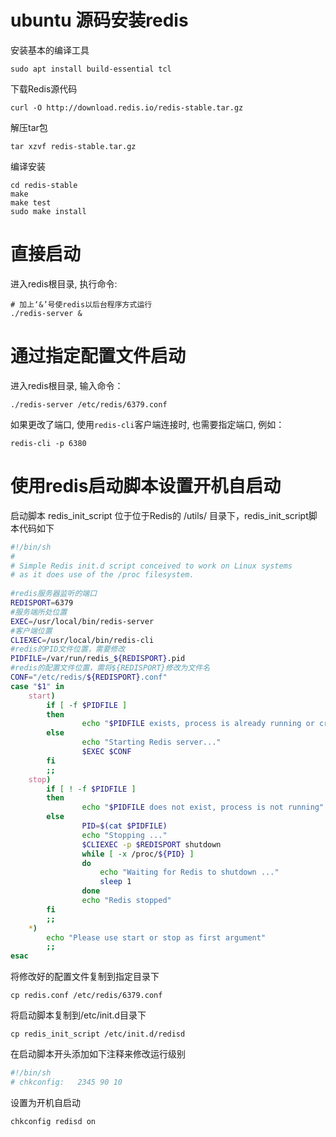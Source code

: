 # ubuntu 源码安装redis

安装基本的编译工具
```
sudo apt install build-essential tcl
```

下载Redis源代码
```
curl -O http://download.redis.io/redis-stable.tar.gz
```

解压tar包
```
tar xzvf redis-stable.tar.gz
```

编译安装
```
cd redis-stable
make
make test
sudo make install
```

# 直接启动

进入redis根目录, 执行命令:
```
# 加上‘&’号使redis以后台程序方式运行
./redis-server &
```

# 通过指定配置文件启动

进入redis根目录, 输入命令：
```
./redis-server /etc/redis/6379.conf
```

如果更改了端口, 使用`redis-cli`客户端连接时, 也需要指定端口, 例如：
```
redis-cli -p 6380
```

# 使用redis启动脚本设置开机自启动

启动脚本 redis_init_script 位于位于Redis的 /utils/ 目录下，redis_init_script脚本代码如下

```sh
#!/bin/sh
#
# Simple Redis init.d script conceived to work on Linux systems
# as it does use of the /proc filesystem.
 
#redis服务器监听的端口
REDISPORT=6379
#服务端所处位置
EXEC=/usr/local/bin/redis-server
#客户端位置
CLIEXEC=/usr/local/bin/redis-cli
#redis的PID文件位置，需要修改
PIDFILE=/var/run/redis_${REDISPORT}.pid
#redis的配置文件位置，需将${REDISPORT}修改为文件名
CONF="/etc/redis/${REDISPORT}.conf"
case "$1" in
    start)
        if [ -f $PIDFILE ]
        then
                echo "$PIDFILE exists, process is already running or crashed"
        else
                echo "Starting Redis server..."
                $EXEC $CONF
        fi
        ;;
    stop)
        if [ ! -f $PIDFILE ]
        then
                echo "$PIDFILE does not exist, process is not running"
        else
                PID=$(cat $PIDFILE)
                echo "Stopping ..."
                $CLIEXEC -p $REDISPORT shutdown
                while [ -x /proc/${PID} ]
                do
                    echo "Waiting for Redis to shutdown ..."
                    sleep 1
                done
                echo "Redis stopped"
        fi
        ;;
    *)
        echo "Please use start or stop as first argument"
        ;;
esac
```

将修改好的配置文件复制到指定目录下

```
cp redis.conf /etc/redis/6379.conf
```

将启动脚本复制到/etc/init.d目录下

```
cp redis_init_script /etc/init.d/redisd
```

在启动脚本开头添加如下注释来修改运行级别

```sh
#!/bin/sh
# chkconfig:   2345 90 10
```

设置为开机自启动

```
chkconfig redisd on
```
